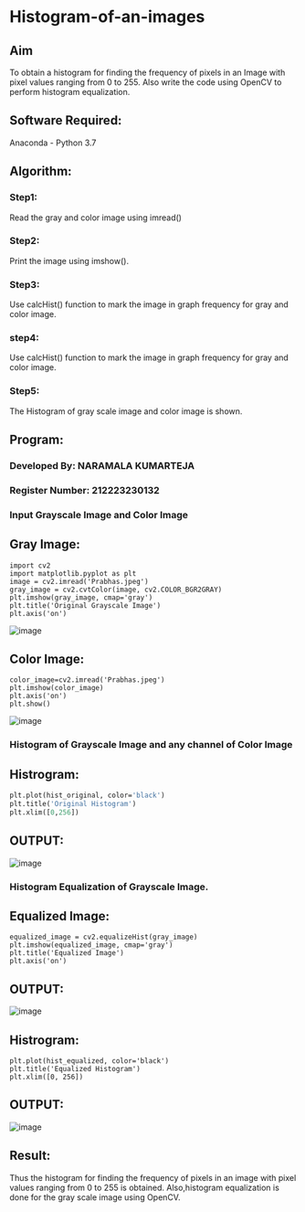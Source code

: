 # Histogram-of-an-images
## Aim
To obtain a histogram for finding the frequency of pixels in an Image with pixel values ranging from 0 to 255. Also write the code using OpenCV to perform histogram equalization.

## Software Required:
Anaconda - Python 3.7

## Algorithm:
### Step1:
Read the gray and color image using imread()

### Step2:
Print the image using imshow().

### Step3:
Use calcHist() function to mark the image in graph frequency for gray and color image.

### step4:
Use calcHist() function to mark the image in graph frequency for gray and color image.

### Step5:
The Histogram of gray scale image and color image is shown.


## Program:
### Developed By: NARAMALA KUMARTEJA
### Register Number: 212223230132
### Input Grayscale Image and Color Image
## Gray Image:
```
import cv2
import matplotlib.pyplot as plt
image = cv2.imread('Prabhas.jpeg')
gray_image = cv2.cvtColor(image, cv2.COLOR_BGR2GRAY)
plt.imshow(gray_image, cmap='gray')
plt.title('Original Grayscale Image')
plt.axis('on')
```
![image](https://github.com/user-attachments/assets/82ef158b-a20a-461e-a739-c1aaca2b5cfb)

## Color Image:
```
color_image=cv2.imread('Prabhas.jpeg')
plt.imshow(color_image)
plt.axis('on')
plt.show()
```
![image](https://github.com/user-attachments/assets/288d71a4-4f71-4632-961b-a14df19487f6)
### Histogram of Grayscale Image and any channel of Color Image
## Histrogram:
```p
plt.plot(hist_original, color='black')
plt.title('Original Histogram')
plt.xlim([0,256])
```
## OUTPUT:
![image](https://github.com/user-attachments/assets/4381c01e-bb5f-44d2-b591-75dbbe01ced8)

### Histogram Equalization of Grayscale Image.

## Equalized Image:
```
equalized_image = cv2.equalizeHist(gray_image)
plt.imshow(equalized_image, cmap='gray')
plt.title('Equalized Image')
plt.axis('on')
```
## OUTPUT:
![image](https://github.com/user-attachments/assets/af730f35-2b6a-4391-b60d-0ae20b21f733)

## Histrogram:
```
plt.plot(hist_equalized, color='black')
plt.title('Equalized Histogram')
plt.xlim([0, 256])
```
## OUTPUT:
![image](https://github.com/user-attachments/assets/daa50a4a-2a17-411b-a0f7-4eb82322e7c2)

## Result: 
Thus the histogram for finding the frequency of pixels in an image with pixel values ranging from 0 to 255 is obtained. Also,histogram equalization is done for the gray scale image using OpenCV.
